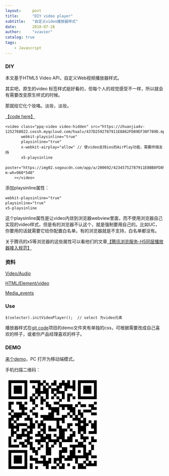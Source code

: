 ```yaml
---
layout:     post
title:      "DIY video player"
subtitle:   "自定义video播放器样式"
date:       2018-07-28
author:     "xzavier"
catalog: true
tags:
    - Javascript
---
```



### DIY

本文基于HTML5 Video API，自定义Web视频播放器样式。

其实吧，原生的video 标签样式挺好看的，但每个人的视觉感受不一样，所以就会有需要改变原生样式的时候。

那就给它化个妆咯。淡妆，淡妆。

[【code here】][1]

    <video class="ppq-video video-hidden" src="https://zhuanjia4v-1252768022.cossh.myqcloud.com/hualv/437D2592787911E8862FD89EF30F789D.mp4"
           webkit-playsinline="true"
           playsinline="true"
           x-webkit-airplay="allow" // 使video支持ios的AirPlay功能，需要终端支持
           x5-playsinline 
           poster="https://img02.sogoucdn.com/app/a/200692/42345752787911E8BB8FD89EF30F789D?m-wh=960*540" 
        ></video>

添加playsinline属性：

    webkit-playsinline="true"
    playsinline="true"
    x5-playsinline 

这个playsinline属性是让video内敛到浏览器webview里面，而不使用浏览器自己实现的video样式，但是有的浏览器不认这个，就是强制要用自己的。比如UC，你要用的话就需要它给你配置白名单。有的浏览器就是不支持，白名单都没有。

关于腾讯的x5等浏览器的这些属性可以看他们的文章[【腾讯浏览服务-H5同层播放器接入规范】][7]

### 资料

[Video/Audio][2]

[HTML/Element/video][3]

[Media_events][4]

### Use

    $(selector).initVideoPlayer();  // select 为video元素

播放器样式在[git code][1]项目的demo文件夹有单独的css，可根据需要改成自己喜欢的样子，或者你产品经理喜欢的样子。

### DEMO

[来个demo][5]，PC 打开为移动端模式。

手机扫描二维码：

![audio-player][6]


  [1]: https://github.com/xiaohuazheng/videoplayer
  [2]: https://developer.mozilla.org/en-US/docs/Learn/HTML/Multimedia_and_embedding/Video_and_audio_content
  [3]: https://developer.mozilla.org/zh-CN/docs/Web/HTML/Element/video
  [4]: https://developer.mozilla.org/en-US/docs/Web/Guide/Events/Media_events
  [5]: /demos/2018-07-28-video-player-demo.html
  [6]: /img/qrCode/audio-player.png
  [7]: https://x5.tencent.com/tbs/guide/video.html


